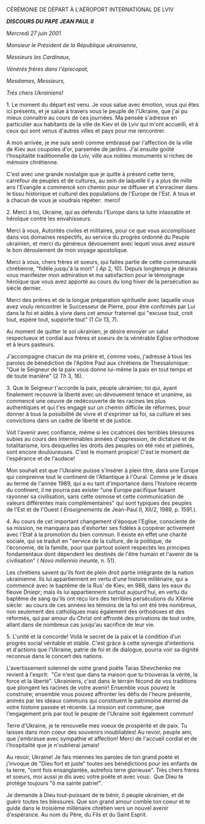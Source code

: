 CÉRÉMONIE DE DÉPART À L'AÉROPORT INTERNATIONAL DE LVIV

***DISCOURS DU PAPE JEAN PAUL II***

*Mercredi 27 juin 2001*

*Monsieur le Président de la République ukrainienne,*

*Messieurs les Cardinaux,*

*Vénérés frères dans l'épiscopat,*

*Mesdames, Messieurs,*

*Très chers Ukrainiens!*

1. Le moment du départ est venu. Je vous salue avec émotion, vous qui êtes ici présents, et je salue à travers vous le peuple de l'Ukraine, que j'ai pu mieux connaître au cours de ces journées. Ma pensée s'adresse en particulier aux habitants de la ville de Kiev et de Lviv qui m'ont accueilli, et à ceux qui sont venus d'autres villes et pays pour me rencontrer.

A mon arrivée, je me suis senti comme embrassé par l'affection de la ville de Kiev aux coupoles d'or, parsemée de jardins. J'ai ensuite goûté l'hospitalité traditionnelle de Lviv, ville aux nobles monuments si riches de mémoire chrétienne.

C'est avec une grande nostalgie que je quitte à présent cette terre, carrefour de peuples et de cultures, au sein de laquelle il y a plus de mille ans l'Evangile a commencé son chemin pour se diffuser et s'enraciner dans le tissu historique et culturel des populations de l'Europe de l'Est. A tous et à chacun de vous je voudrais répéter:  merci!

2. Merci à toi, Ukraine, qui as défendu l'Europe dans ta lutte inlassable et héroïque contre les envahisseurs.

Merci à vous, Autorités civiles et militaires, pour ce que vous accomplissez dans vos domaines respectifs, au service du progrès ordonné du Peuple ukrainien, et merci du généreux dévouement avec lequel vous avez assuré le bon déroulement de mon voyage apostolique.

Merci à vous, chers frères et soeurs, qui faites partie de cette communauté chrétienne, "fidèle jusqu'à la mort" ( *Ap* 2, 10). Depuis longtemps je désirais vous manifester mon admiration et ma satisfaction pour le témoignage héroïque que vous avez apporté au cours du long hiver de la persécution au siècle dernier.

Merci des prières et de la longue préparation spirituelle avec laquelle vous avez voulu rencontrer le Successeur de Pierre, pour être confirmés par Lui dans la foi et aidés à vivre dans cet amour fraternel qui "excuse tout, croit tout, espère tout, supporte tout" (1 *Co* 13, 7).

Au moment de quitter le sol ukrainien, je désire envoyer un salut respectueux et cordial aux frères et soeurs de la vénérable Eglise orthodoxe et à leurs pasteurs.

J'accompagne chacun de ma prière et, comme voeu, j'adresse à tous les paroles de bénédiction de l'Apôtre Paul aux chrétiens de Thessalonique:  "Que le Seigneur de la paix vous donne lui-même la paix en tout temps et de toute manière" (2 *Th* 3, 16).

3. Que le Seigneur t'accorde la paix, peuple ukrainien; toi qui, ayant finalement recouvré la liberté avec un dévouement tenace et unanime, as commencé une oeuvre de redécouverte de tes racines les plus authentiques et qui t'es engagé sur un chemin difficile de réformes, pour donner à tous la possibilité de vivre et d'exprimer sa foi, sa culture et ses convictions dans un cadre de liberté et de justice.

Voit l'avenir avec confiance, même si les cicatrices des terribles blessures subies au cours des interminables années d'oppression, de dictature et de totalitarisme, lors desquelles les droits des peuples on été niés et piétinés, sont encore douloureuses. C'est le moment propice! C'est le moment de l'espérance et de l'audace!

Mon souhait est que l'Ukraine puisse s'insérer à plein titre, dans une Europe qui comprenne tout le continent de l'Atlantique à l'Oural. Comme je le disais au terme de l'année 1989, qui a eu tant d'importance dans l'histoire récente du continent, il ne pourra pas exister "une Europe pacifique faisant rayonner sa civilisation, sans cette osmose et cette communication de valeurs différentes mais complémentaires" qui sont typiques des peuples de l'Est et de l'Ouest ( *Enseignements* de Jean-Paul II, XII/2, 1989, p. 1591.).

4. Au cours de cet important changement d'époque l'Eglise, consciente de sa mission, ne manquera pas d'exhorter ses fidèles à coopérer activement avec l'Etat à la promotion du bien commun. Il existe en effet une charité sociale, qui se traduit en "service de la culture, de la politique, de l'économie, de la famille, pour que partout soient respectés les principes fondamentaux dont dépendent les destinés de l'être humain et l'avenir de la civilisation" ( *Novo millennio ineunte*, n. 51).

Les chrétiens savent qu'ils font de plein droit partie intégrante de la nation ukrainienne. Ils lui appartiennent en vertu d'une histoire millénaire, qui a commencé avec le baptême de la Rus' de Kiev, en 988, dans les eaux du fleuve Dniepr; mais ils lui appartiennent surtout aujourd'hui, en vertu du baptême de sang qu'ils ont reçu lors des terribles persécutions du XXème siècle:  au cours de ces années les témoins de la foi ont été très nombreux, non seulement des catholiques mais également des orthodoxes et des réformés, qui par amour du Christ ont affronté des privations de tout ordre, allant dans de nombreux cas jusqu'au sacrifice de leur vie.

5. L'unité et la concorde! Voilà le secret de la paix et la condition d'un progrès social véritable et stable. C'est grâce à cette synergie d'intentions et d'actions que l'Ukraine, patrie de foi et de dialogue, pourra voir sa dignité reconnue dans le concert des nations.

L'avertissement solennel de votre grand poète Taras Shevchenko me revient à l'esprit:  "Ce n'est que dans ta maison que tu trouveras la vérité, la force et la liberté". Ukrainiens, c'est dans le terrain fécond de vos traditions que plongent les racines de votre avenir! Ensemble vous pouvez le construire; ensemble vous pouvez affronter les défis de l'heure présente, animés par les idéaux communs qui constituent le patrimoine éternel de votre histoire passée et récente. La mission est commune; que l'engagement pris par tout le peuple de l'Ukraine soit également commun!

Terre d'Ukraine, je te renouvelle mes voeux de prospérité et de paix. Tu laisses dans mon coeur des souvenirs inoubliables! Au revoir, peuple ami, que j'embrasse avec sympathie et affection! Merci de l'accueil cordial et de l'hospitalité que je n'oublierai jamais!

Au revoir, Ukraine! Je fais miennes les paroles de ton grand poète et j'invoque de "Dieu fort et juste" toutes ses bénédictions pour les enfants de ta terre, "cent fois ensanglantée, autrefois terre glorieuse". Très chers frères et soeurs, moi aussi je dis avec votre poète et avec vous:  Que Dieu te protège toujours "ô ma sainte patrie!".

Je demande à Dieu tout-puissant de te bénir, ô peuple ukrainien, et de guérir toutes tes blessures. Que son grand amour comble ton coeur et te guide dans le troisième millénaire chrétien vers un nouvel avenir d'espérance. Au nom du Père, du Fils et du Saint Esprit.
